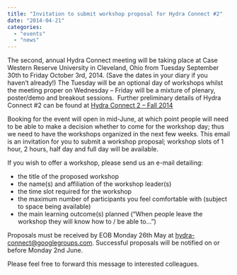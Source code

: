 ```yaml
---
title: "Invitation to submit workshop proposal for Hydra Connect #2"
date: "2014-04-21"
categories: 
  - "events"
  - "news"
---
```


The second, annual Hydra Connect meeting will be taking place at Case Western Reserve University in Cleveland, Ohio from Tuesday September 30th to Friday October 3rd, 2014. (Save the dates in your diary if you haven’t already!) The Tuesday will be an optional day of workshops whilst the meeting proper on Wednesday – Friday will be a mixture of plenary, poster/demo and breakout sessions.  Further preliminary details of Hydra Connect #2 can be found at [Hydra Connect 2 – Fall 2014](https://wiki.duraspace.org/display/hydra/Hydra+Connect+2+-+Fall+2014)

Booking for the event will open in mid-June, at which point people will need to be able to make a decision whether to come for the workshop day; thus we need to have the workshops organized in the next few weeks. This email is an invitation for you to submit a workshop proposal; workshop slots of 1 hour, 2 hours, half day and full day will be available.

If you wish to offer a workshop, please send us an e-mail detailing:

- the title of the proposed workshop
- the name(s) and affiliation of the workshop leader(s)
- the time slot required for the workshop
- the maximum number of participants you feel comfortable with (subject to space being available)
- the main learning outcome(s) planned (“When people leave the workshop they will know how to / be able to…”)

Proposals must be received by EOB Monday 26th May at [hydra-connect@googlegroups.com](mailto:hydra-connect@googlegroups.com). Successful proposals will be notified on or before Monday 2nd June.

Please feel free to forward this message to interested colleagues.
